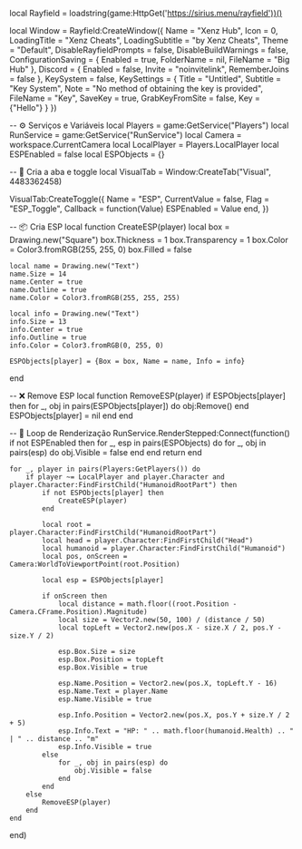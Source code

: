 local Rayfield = loadstring(game:HttpGet('https://sirius.menu/rayfield'))()

local Window = Rayfield:CreateWindow({
    Name = "Xenz Hub",
    Icon = 0,
    LoadingTitle = "Xenz Cheats",
    LoadingSubtitle = "by Xenz Cheats",
    Theme = "Default",
    DisableRayfieldPrompts = false,
    DisableBuildWarnings = false,
    ConfigurationSaving = {
       Enabled = true,
       FolderName = nil,
       FileName = "Big Hub"
    },
    Discord = {
       Enabled = false,
       Invite = "noinvitelink",
       RememberJoins = false
    },
    KeySystem = false,
    KeySettings = {
       Title = "Untitled",
       Subtitle = "Key System",
       Note = "No method of obtaining the key is provided",
       FileName = "Key",
       SaveKey = true,
       GrabKeyFromSite = false,
       Key = {"Hello"}
    }
})

-- ⚙️ Serviços e Variáveis
local Players = game:GetService("Players")
local RunService = game:GetService("RunService")
local Camera = workspace.CurrentCamera
local LocalPlayer = Players.LocalPlayer
local ESPEnabled = false
local ESPObjects = {}

-- 📁 Cria a aba e toggle
local VisualTab = Window:CreateTab("Visual", 4483362458)

VisualTab:CreateToggle({
    Name = "ESP",
    CurrentValue = false,
    Flag = "ESP_Toggle",
    Callback = function(Value)
        ESPEnabled = Value
    end,
})

-- 📦 Cria ESP
local function CreateESP(player)
    local box = Drawing.new("Square")
    box.Thickness = 1
    box.Transparency = 1
    box.Color = Color3.fromRGB(255, 255, 0)
    box.Filled = false

    local name = Drawing.new("Text")
    name.Size = 14
    name.Center = true
    name.Outline = true
    name.Color = Color3.fromRGB(255, 255, 255)

    local info = Drawing.new("Text")
    info.Size = 13
    info.Center = true
    info.Outline = true
    info.Color = Color3.fromRGB(0, 255, 0)

    ESPObjects[player] = {Box = box, Name = name, Info = info}
end

-- ❌ Remove ESP
local function RemoveESP(player)
    if ESPObjects[player] then
        for _, obj in pairs(ESPObjects[player]) do
            obj:Remove()
        end
        ESPObjects[player] = nil
    end
end

-- 🔁 Loop de Renderização
RunService.RenderStepped:Connect(function()
    if not ESPEnabled then
        for _, esp in pairs(ESPObjects) do
            for _, obj in pairs(esp) do
                obj.Visible = false
            end
        end
        return
    end

    for _, player in pairs(Players:GetPlayers()) do
        if player ~= LocalPlayer and player.Character and player.Character:FindFirstChild("HumanoidRootPart") then
            if not ESPObjects[player] then
                CreateESP(player)
            end

            local root = player.Character:FindFirstChild("HumanoidRootPart")
            local head = player.Character:FindFirstChild("Head")
            local humanoid = player.Character:FindFirstChild("Humanoid")
            local pos, onScreen = Camera:WorldToViewportPoint(root.Position)

            local esp = ESPObjects[player]

            if onScreen then
                local distance = math.floor((root.Position - Camera.CFrame.Position).Magnitude)
                local size = Vector2.new(50, 100) / (distance / 50)
                local topLeft = Vector2.new(pos.X - size.X / 2, pos.Y - size.Y / 2)

                esp.Box.Size = size
                esp.Box.Position = topLeft
                esp.Box.Visible = true

                esp.Name.Position = Vector2.new(pos.X, topLeft.Y - 16)
                esp.Name.Text = player.Name
                esp.Name.Visible = true

                esp.Info.Position = Vector2.new(pos.X, pos.Y + size.Y / 2 + 5)
                esp.Info.Text = "HP: " .. math.floor(humanoid.Health) .. " | " .. distance .. "m"
                esp.Info.Visible = true
            else
                for _, obj in pairs(esp) do
                    obj.Visible = false
                end
            end
        else
            RemoveESP(player)
        end
    end
end)
